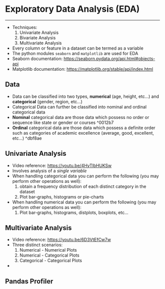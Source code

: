 # Exploratory Data Analysis (EDA)
---
- Techniques:
	1. Univariate Analysis
	2. Bivariate Analysis
	3. Multivariate Analysis
- Every column or feature in a dataset can be termed as a variable
- The python modules `seaborn` and `matplotlib` are used for EDA
- Seaborn documentation: https://seaborn.pydata.org/api.html#objects-api
- Matplotlib documentation: https://matplotlib.org/stable/api/index.html
## Data
- Data can be classified into two types, **numerical** (age, height, etc...) and **categorical** (gender, region, etc...)
- Categorical Data can further be classified into nominal and ordinal categorical data
- **Nominal** categorical data are those data which possess no order or sequence like state or gender or courses ^0012b7
- **Ordinal** categorical data are those data which possess a definite order such as categories of academic excellence (average, good, excellent, etc...) ^dbf8ae

## Univariate Analysis
- Video reference: https://youtu.be/4HyTlbHUKSw
- Involves analysis of a *single variable*
- When handling categorical data you can perform the following (you may perform other operations as well):
	1. obtain a frequency distribution of each distinct category in the dataset
	2. Plot bar-graphs, histograms or pie-charts
- When handling numerical data you can perform the following (you may perform other operations as well):
	1. Plot bar-graphs, histograms, distplots, boxplots, etc...

## Multivariate Analysis
- Video reference:  https://youtu.be/6D3VtEfCw7w
- Three distinct scenarios:
	1. Numerical - Numerical Plots
	2. Numerical - Categorical Plots
	3. Categorical - Categorical Plots
- 
## Pandas Profiler
